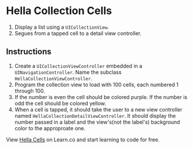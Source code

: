 # Hella Collection Cells

1. Display a list using a `UICollectionView`.
2. Segues from a tapped cell to a detail view controller.

## Instructions

1. Create a `UICollectionViewController` embedded in a `UINavigationController`. Name the subclass `HellaCollectionViewController`.
2. Program the collection view to load with 100 cells, each numbered 1 through 100.
3. If the number is even the cell should be colored purple. If the number is odd the cell should be colored yellow.
3. When a cell is tapped, it should take the user to a new view controller named `HellaCollectionDetailViewController`. It should display the number passed in a label and the view's(not the label's) background color to the approproate one. 

<p data-visibility='hidden'>View <a href='https://learn.co/'>Hella Cells</a> on Learn.co and start learning to code for free.</p>
